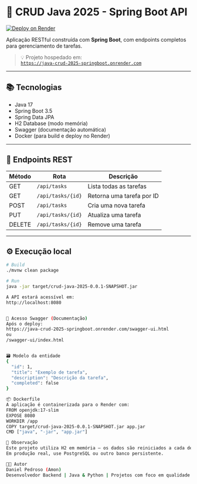 # 🧩 CRUD Java 2025 - Spring Boot API

[![Deploy on Render](https://img.shields.io/badge/Render-Deployed-%2300c7b7?style=for-the-badge&logo=render&logoColor=white)](https://java-crud-2025-springboot.onrender.com)

Aplicação RESTful construída com **Spring Boot**, com endpoints completos para gerenciamento de tarefas.

> 💡 Projeto hospedado em:  
> [`https://java-crud-2025-springboot.onrender.com`](https://java-crud-2025-springboot.onrender.com)

---

## 📚 Tecnologias

- Java 17  
- Spring Boot 3.5  
- Spring Data JPA  
- H2 Database (modo memória)  
- Swagger (documentação automática)  
- Docker (para build e deploy no Render)

---

## 🚀 Endpoints REST

| Método | Rota                     | Descrição                   |
|--------|--------------------------|-----------------------------|
| GET    | `/api/tasks`             | Lista todas as tarefas      |
| GET    | `/api/tasks/{id}`        | Retorna uma tarefa por ID   |
| POST   | `/api/tasks`             | Cria uma nova tarefa        |
| PUT    | `/api/tasks/{id}`        | Atualiza uma tarefa         |
| DELETE | `/api/tasks/{id}`        | Remove uma tarefa           |

---

## ⚙️ Execução local

```bash
# Build
./mvnw clean package

# Run
java -jar target/crud-java-2025-0.0.1-SNAPSHOT.jar

A API estará acessível em:
http://localhost:8080


🔬 Acesso Swagger (Documentação)
Após o deploy:
https://java-crud-2025-springboot.onrender.com/swagger-ui.html
ou
/swagger-ui/index.html


🗃️ Modelo da entidade
{
  "id": 1,
  "title": "Exemplo de tarefa",
  "description": "Descrição da tarefa",
  "completed": false
}

📦 Dockerfile
A aplicação é containerizada para o Render com:
FROM openjdk:17-slim
EXPOSE 8080
WORKDIR /app
COPY target/crud-java-2025-0.0.1-SNAPSHOT.jar app.jar
CMD ["java", "-jar", "app.jar"]

🧠 Observação
Este projeto utiliza H2 em memória — os dados são reiniciados a cada deploy.
Em produção real, use PostgreSQL ou outro banco persistente.

👨‍💻 Autor
Daniel Pedroso (Amon)
Desenvolvedor Backend | Java & Python | Projetos com foco em qualidade e deploy profissional.